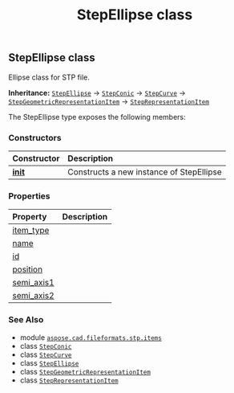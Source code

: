 ﻿---
title: StepEllipse class
second_title: Aspose.CAD for Python via .NET API References
description: 
type: docs
weight: 280
url: /python-net/aspose.cad.fileformats.stp.items/stepellipse/
is_root: false
---

## StepEllipse class

Ellipse class for STP file.



**Inheritance:** [`StepEllipse`](/cad/python-net/aspose.cad.fileformats.stp.items/stepellipse) → 
[`StepConic`](/cad/python-net/aspose.cad.fileformats.stp.items/stepconic) → 
[`StepCurve`](/cad/python-net/aspose.cad.fileformats.stp.items/stepcurve) → 
[`StepGeometricRepresentationItem`](/cad/python-net/aspose.cad.fileformats.stp.items/stepgeometricrepresentationitem) → 
[`StepRepresentationItem`](/cad/python-net/aspose.cad.fileformats.stp.items/steprepresentationitem)



The StepEllipse type exposes the following members:

### Constructors
| Constructor | Description |
| :- | :- |
| [__init__](/cad/python-net/aspose.cad.fileformats.stp.items/stepellipse/__init__/#str-aspose.cad.fileformats.stp.items.StepAxis2Placement-float-float) | Constructs a new instance of StepEllipse |


### Properties
| Property | Description |
| :- | :- |
| [item_type](/cad/python-net/aspose.cad.fileformats.stp.items/stepellipse/item_type) |  |
| [name](/cad/python-net/aspose.cad.fileformats.stp.items/stepellipse/name) |  |
| [id](/cad/python-net/aspose.cad.fileformats.stp.items/stepellipse/id) |  |
| [position](/cad/python-net/aspose.cad.fileformats.stp.items/stepellipse/position) |  |
| [semi_axis1](/cad/python-net/aspose.cad.fileformats.stp.items/stepellipse/semi_axis1) |  |
| [semi_axis2](/cad/python-net/aspose.cad.fileformats.stp.items/stepellipse/semi_axis2) |  |



### See Also
* module [`aspose.cad.fileformats.stp.items`](..)
* class [`StepConic`](/cad/python-net/aspose.cad.fileformats.stp.items/stepconic)
* class [`StepCurve`](/cad/python-net/aspose.cad.fileformats.stp.items/stepcurve)
* class [`StepEllipse`](/cad/python-net/aspose.cad.fileformats.stp.items/stepellipse)
* class [`StepGeometricRepresentationItem`](/cad/python-net/aspose.cad.fileformats.stp.items/stepgeometricrepresentationitem)
* class [`StepRepresentationItem`](/cad/python-net/aspose.cad.fileformats.stp.items/steprepresentationitem)
